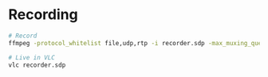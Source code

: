 # Recording

```bash
# Record
ffmpeg -protocol_whitelist file,udp,rtp -i recorder.sdp -max_muxing_queue_size 9999 /tmp/test.webm

# Live in VLC
vlc recorder.sdp
```
